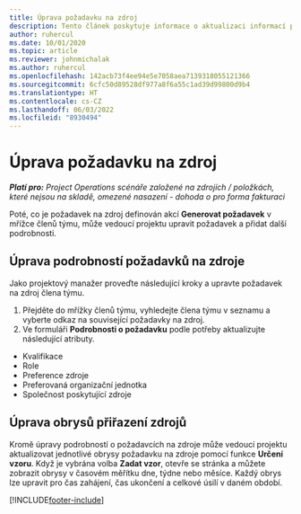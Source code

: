 ```yaml
---
title: Úprava požadavku na zdroj
description: Tento článek poskytuje informace o aktualizaci informací požadavků na zdroje.
author: ruhercul
ms.date: 10/01/2020
ms.topic: article
ms.reviewer: johnmichalak
ms.author: ruhercul
ms.openlocfilehash: 142acb73f4ee94e5e7058aea7139318055121366
ms.sourcegitcommit: 6cfc50d89528df977a8f6a55c1ad39d99800d9b4
ms.translationtype: HT
ms.contentlocale: cs-CZ
ms.lasthandoff: 06/03/2022
ms.locfileid: "8930494"
---
```

# <a name="edit-a-resource-requirement"></a>Úprava požadavku na zdroj

_**Platí pro:** Project Operations scénáře založené na zdrojích / položkách, které nejsou na skladě, omezené nasazení - dohoda o pro forma fakturaci_

Poté, co je požadavek na zdroj definován akcí **Generovat požadavek** v mřížce členů týmu, může vedoucí projektu upravit požadavek a přidat další podrobnosti.

## <a name="edit-resource-requirement-details"></a>Úprava podrobností požadavků na zdroje

Jako projektový manažer proveďte následující kroky a upravte požadavek na zdroj člena týmu.

1. Přejděte do mřížky členů týmu, vyhledejte člena týmu v seznamu a vyberte odkaz na související požadavky na zdroj.
2. Ve formuláři **Podrobnosti o požadavku** podle potřeby aktualizujte následující atributy.

- Kvalifikace
- Role
- Preference zdroje
- Preferovaná organizační jednotka
- Společnost poskytující zdroje

## <a name="edit-resource-assignment-contours"></a>Úprava obrysů přiřazení zdrojů

Kromě úpravy podrobností o požadavcích na zdroje může vedoucí projektu aktualizovat jednotlivé obrysy požadavku na zdroje pomocí funkce **Určení vzoru**. Když je vybrána volba **Zadat vzor**, otevře se stránka a můžete zobrazit obrysy v časovém měřítku dne, týdne nebo měsíce. Každý obrys lze upravit pro čas zahájení, čas ukončení a celkové úsilí v daném období.

[!INCLUDE[footer-include](../includes/footer-banner.md)]